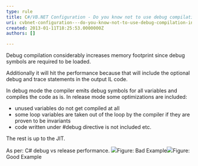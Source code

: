 ```yaml
---
type: rule
title: C#/VB.NET Configuration - Do you know not to use debug compilation in production applications?
uri: cvbnet-configuration---do-you-know-not-to-use-debug-compilation-in-production-applications
created: 2013-01-11T18:25:53.0000000Z
authors: []

---
```


 
Debug compilation considerably increases memory footprint since debug symbols are required to be loaded.

Additionally it will hit the performance because that will include the optional debug and trace statements in the output IL code.

In debug mode the compiler emits debug symbols for all variables and compiles the code as is. In release mode some optimizations are included:

- unused variables do not get compiled at all
- some loop variables are taken out of the loop by the compiler if they are proven to be invariants
- code written under #debug directive is not included etc.


The rest is up to the JIT.

As per: C# debug vs release performance.
![](/SoftwareDevelopment/RulesToBetterDotNETProjects/PublishingImages/debug-bad.jpg)Figure: Bad Example![](/SoftwareDevelopment/RulesToBetterDotNETProjects/PublishingImages/debug-good.jpg)Figure: Good Example
